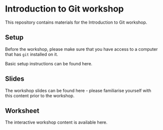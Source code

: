 # Introduction to Git workshop

This repository contains materials for the Introduction to Git workshop.

## Setup

Before the workshop, please make sure that you have access to a computer that has `git` installed on it. 

Basic setup instructions can be found here.

## Slides

The workshop slides can be found here - please familiarise yourself with this content prior to the workshop.

## Worksheet

The interactive workshop content is available here.
